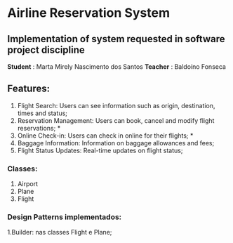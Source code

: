 # Airline Reservation System

## Implementation of system requested in software project discipline

**Student** : Marta Mirely Nascimento dos Santos
**Teacher** : Baldoíno Fonseca

## Features:
1. Flight Search: Users can see information such as origin, destination, times and status;
3. Reservation Management: Users can book, cancel and modify flight reservations; *
4. Online Check-in: Users can check in online for their flights; *
5. Baggage Information: Information on baggage allowances and fees;
6. Flight Status Updates: Real-time updates on flight status; 

### Classes:
1. Airport
2. Plane
3. Flight

### Design Patterns implementados:

1.Builder: nas classes Flight e Plane;
